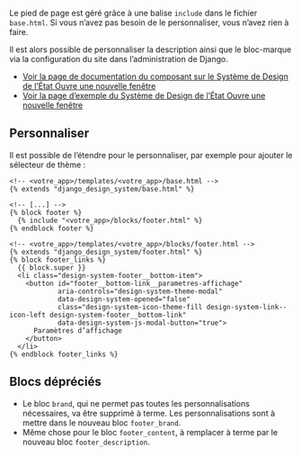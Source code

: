 Le pied de page est géré grâce à une balise `include` dans le fichier `base.html`. Si vous n’avez pas besoin de le personnaliser, vous n’avez rien à faire.

Il est alors possible de personnaliser la description ainsi que le bloc-marque via la configuration du site dans l’administration de Django.

- <a class="design-system-link design-system-icon-external-link-line design-system-link--icon-right design-system-link--lg" href="https://www.systeme-de-design.gouv.fr/elements-d-interface/composants/pied-de-page" target="_blank" rel="noopener noreferrer">
        Voir la page de documentation du composant sur le Système de Design de l’État
        <span class="design-system-sr-only">Ouvre une nouvelle fenêtre</span>
  </a>
- <a class="design-system-link design-system-icon-external-link-line design-system-link--icon-right design-system-link--lg" href="https://main--ds-gouv.netlify.app/example/component/footer/" target="_blank" rel="noopener noreferrer">
        Voir la page d’exemple du Système de Design de l’État
        <span class="design-system-sr-only">Ouvre une nouvelle fenêtre</span>
  </a>

## Personnaliser

Il est possible de l’étendre pour le personnaliser, par exemple pour ajouter le sélecteur de thème :

```{.django}
<!-- <votre_app>/templates/<votre_app>/base.html -->
{% extends "django_design_system/base.html" %}

<!-- [...] -->
{% block footer %}
  {% include "<votre_app>/blocks/footer.html" %}
{% endblock footer %}

```

```
<!-- <votre_app>/templates/<votre_app>/blocks/footer.html -->
{% extends "django_design_system/footer.html" %}
{% block footer_links %}
  {{ block.super }}
  <li class="design-system-footer__bottom-item">
    <button id="footer__bottom-link__parametres-affichage"
            aria-controls="design-system-theme-modal"
            data-design-system-opened="false"
            class="design-system-icon-theme-fill design-system-link--icon-left design-system-footer__bottom-link"
            data-design-system-js-modal-button="true">
      Paramètres d’affichage
    </button>
  </li>
{% endblock footer_links %}
```

## Blocs dépréciés
- Le bloc `brand`, qui ne permet pas toutes les personnalisations nécessaires, va être supprimé à terme. Les personnalisations sont à mettre dans le nouveau bloc `footer_brand`.
- Même chose pour le bloc `footer_content`, à remplacer à terme par le nouveau bloc `footer_description`.
